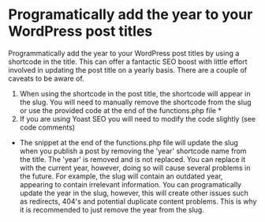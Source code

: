 # Programatically add the year to your WordPress post titles
Programmatically add the year to your WordPress post titles by using a shortcode in the title. This can offer a fantactic SEO boost with little effort involved in updating the post title on a yearly basis.
There are a couple of caveats to be aware of. 
1. When using the shortcode in the post title, the shortcode will appear in the slug. You will need to manually remove the shortcode from the slug or use the provided code at the end of the functions.php file *
2. If you are using Yoast SEO you will need to modify the code slightly (see code comments)

* The snippet at the end of the functions.php file will update the slug when you publish a post by removing the 'year' shortcode name from the title. The 'year' is removed and is not replaced. You can replace it with the current year, however, doing so will cause several problems in the future. For example, the slug will contain an outdated year, appearing to contain irrelevant information. You can programatically update the year in the slug, however, this will create other issues such as redirects, 404's and potential duplicate content problems. This is why it is recommended to just remove the year from the slug.
